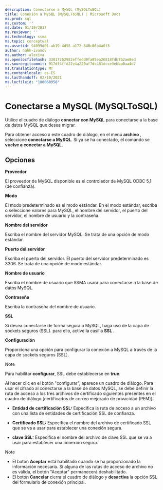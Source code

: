 ```yaml
---
description: Conectarse a MySQL (MySQLToSQL)
title: Conexión a MySQL (MySQLToSQL) | Microsoft Docs
ms.prod: sql
ms.custom: ''
ms.date: 01/19/2017
ms.reviewer: ''
ms.technology: ssma
ms.topic: conceptual
ms.assetid: 94099d01-ab19-4d58-a172-340c86b4a0f3
author: nahk-ivanov
ms.author: alexiva
ms.openlocfilehash: 33017262982effedd9fa85ea26818fdb7b2ae8ed
ms.sourcegitcommit: 917df4ffd22e4a229af7dc481dcce3ebba0aa4d7
ms.translationtype: MT
ms.contentlocale: es-ES
ms.lasthandoff: 02/10/2021
ms.locfileid: "100068958"
---
```

# <a name="connect-to-mysql-mysqltosql"></a>Conectarse a MySQL (MySQLToSQL)
Utilice el cuadro de diálogo **conectar con MySQL** para conectarse a la base de datos MySQL que desea migrar.  
  
Para obtener acceso a este cuadro de diálogo, en el menú **archivo** , seleccione **conectarse a MySQL**. Si ya se ha conectado, el comando se **vuelve a conectar a MySQL**.  
  
## <a name="options"></a>Opciones  
**Proveedor**  
  
El proveedor de MySQL disponible es el controlador de MySQL ODBC 5,1 (de confianza).  
  
**Modo**  
  
El modo predeterminado es el modo estándar. En el modo estándar, escriba o seleccione valores para MySQL, el nombre del servidor, el puerto del servidor, el nombre de usuario y la contraseña.  
  
**Nombre del servidor**  
  
Escriba el nombre del servidor MySQL. Se trata de una opción de modo estándar.  
  
**Puerto del servidor**  
  
Escriba el puerto del servidor. El puerto del servidor predeterminado es 3306. Se trata de una opción de modo estándar.  
  
**Nombre de usuario**  
  
Escriba el nombre de usuario que SSMA usará para conectarse a la base de datos MySQL.  
  
**Contraseña**  
  
Escriba la contraseña del nombre de usuario.  
  
**SSL**  
  
Si desea conectarse de forma segura a MySQL, haga uso de la capa de sockets seguros (SSL). para ello, active la casilla **SSL** .  
  
**Configuración**  
  
Proporciona una opción para configurar la conexión a MySQL a través de la capa de sockets seguros (SSL).  
  
> [!NOTE]  
> Para habilitar **configurar**, SSL debe establecerse en **true**.  
  
Al hacer clic en el botón "configurar", aparece un cuadro de diálogo. Para usar el cifrado al conectarse a la base de datos MySQL, se debe definir la ruta de acceso a los tres archivos de certificado siguientes presentes en el cuadro de diálogo [certificados de correo mejorado de privacidad (PEM)]:  
  
-   **Entidad de certificación SSL:** Especifica la ruta de acceso a un archivo con una lista de entidades de certificación SSL de confianza.  
  
-   **Certificado SSL:** Especifica el nombre del archivo de certificado SSL que se va a usar para establecer una conexión segura.  
  
-   **clave SSL:** Especifica el nombre del archivo de clave SSL que se va a usar para establecer una conexión segura.  
  
> [!NOTE]  
> -   El botón **Aceptar** está habilitado cuando se ha proporcionado la información necesaria. Si alguna de las rutas de acceso de archivo no es válida, el botón "Aceptar" permanecerá deshabilitado.  
> -   El botón **Cancelar** cierra el cuadro de diálogo y **desactiva** la opción SSL del formulario de conexión principal.  
  
